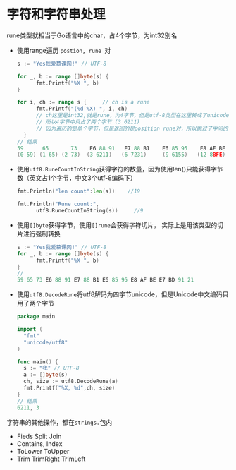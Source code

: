 # 字符和字符串处理

rune类型就相当于Go语言中的char，占4个字节，为int32别名

+ 使用range遍历 `postion, rune `对

  ````Go
  s := "Yes我爱慕课网!" // UTF-8
  
  for _, b := range []byte(s) {
  		fmt.Printf("%X ", b)
  }
  
  for i, ch := range s {     // ch is a rune
  		fmt.Printf("(%d %X) ", i, ch)
  		// ch这里是int32,就是rune，为4字节，但是utf-8类型在这里转成了unicode2字节型存储
  		// 所以4字节中只占了两个字节 (3 6211)
    	// 因为遍历的是单个字节，但是返回的是position rune对，所以跳过了中间的字符的单字节
  	}
  // 结果
  59      65       73    E6 88 91   E7 88 B1    E6 85 95    E8 AF BE   E7 BD 91    21 
  (0 59) (1 65) (2 73)  (3 6211)   (6 7231)     (9 6155)   (12 8BFE)   (15 7F51)  (18 21) 
  
  ````

+ 使用`utf8.RuneCountInString`获得字符的数量，因为使用len()只能获得字节数（英文占1个字节，中文3个utf-8编码下）

  ```Go
  fmt.Println("len count":len(s))    //19
  
  fmt.Println("Rune count:",
  		utf8.RuneCountInString(s))     //9
  ```

+ 使用`[]byte`获得字节，使用`[]rune`会获得字符切片， 实际上是用该类型的切片进行强制转换

  ```Go
  s := "Yes我爱慕课网!" // UTF-8
  for _, b := range []byte(s) {
  		fmt.Printf("%X ", b)
  }
  //
  59 65 73 E6 88 91 E7 88 B1 E6 85 95 E8 AF BE E7 BD 91 21 
  ```

+ 使用`utf8.DecodeRune`将utf8解码为四字节unicode，但是Unicode中文编码只用了两个字节

  ```Go
  package main
  
  import (
  	"fmt"
  	"unicode/utf8"
  )
  
  func main() {
  	s := "我" // UTF-8
  	a := []byte(s)
  	ch, size := utf8.DecodeRune(a)
  	fmt.Printf("%X, %d",ch, size)
  }
  // 结果
  6211, 3
  ```



字符串的其他操作，都在`strings.`包内

+ Fieds Split Join
+ Contains, Index
+ ToLower ToUpper
+ Trim TrimRight TrimLeft


